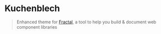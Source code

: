 # Kuchenblech

> Enhanced theme for [Fractal](https://fractal.build/), a tool to help you build & document web component libraries
